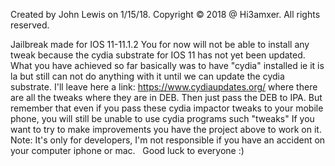 Created by John Lewis on 1/15/18.
Copyright © 2018 @ Hi3amxer. All rights reserved.


Jailbreak made for IOS 11-11.1.2
You for now will not be able to install any tweak because the cydia substrate for IOS 11 has not yet been updated.
What you have achieved so far basically was to have "cydia" installed ie it is la but still can not do anything with it until we can update the cydia substrate.
I'll leave here a link: https://www.cydiaupdates.org/ where there are all the tweaks where they are in DEB. Then just pass the DEB to IPA.
But remember that even if you pass these cydia impactor tweaks to your mobile phone, you will still be unable to use cydia programs such "tweaks"
If you want to try to make improvements you have the project above to work on it.
Note: It's only for developers, I'm not responsible if you have an accident on your computer iphone or mac.
  Good luck to everyone :)
